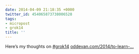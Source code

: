 ```yaml
---
date: 2014-04-09 21:18:35 +0000
twitter_id: 454065873738006528
tags:
- micropost
- grok14
title: ''
---
```


Here’s my thoughts on [#grok14](https://twitter.com/hashtag/grok14) [oddevan.com/2014/to-learn-…](http://www.oddevan.com/2014/to-learn-and-understand.html)
